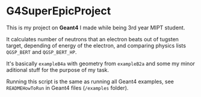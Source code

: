 # G4SuperEpicProject

This is my project on **Geant4** I made while being 3rd year MIPT student.

It calculates number of neutrons that an electron beats out of tugsten target, depending of energy of the electron, and comparing physics lists `QGSP_BERT` and `QGSP_BERT_HP`.

It's basically `exampleB4a` with geometry from `exampleB2a` and some my minor aditional stuff for the purpose of my task.

Running this script is the same as running all Geant4 examples, see `READMEHowToRun` in Geant4 files (`/examples` folder).
